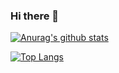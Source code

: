 ### Hi there 👋

[![Anurag's github stats](https://github-readme-stats.vercel.app/api?username=BradBot1&count_private=true)](https://github.com/anuraghazra/github-readme-stats)

[![Top Langs](https://github-readme-stats.vercel.app/api/top-langs/?username=BradBot_1)](https://github.com/anuraghazra/github-readme-stats)
